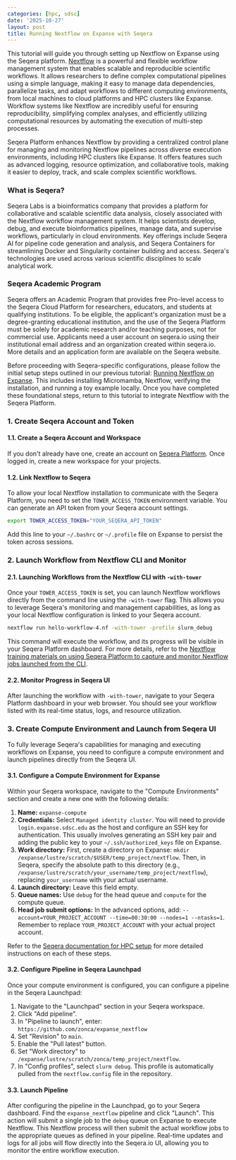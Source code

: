 ```yaml
---
categories: [hpc, sdsc]
date: '2025-10-27'
layout: post
title: Running Nextflow on Expanse with Seqera
---
```


This tutorial will guide you through setting up Nextflow on Expanse using the Seqera platform. [Nextflow](https://www.nextflow.io/) is a powerful and flexible workflow management system that enables scalable and reproducible scientific workflows. It allows researchers to define complex computational pipelines using a simple language, making it easy to manage data dependencies, parallelize tasks, and adapt workflows to different computing environments, from local machines to cloud platforms and HPC clusters like Expanse. Workflow systems like Nextflow are incredibly useful for ensuring reproducibility, simplifying complex analyses, and efficiently utilizing computational resources by automating the execution of multi-step processes.

Seqera Platform enhances Nextflow by providing a centralized control plane for managing and monitoring Nextflow pipelines across diverse execution environments, including HPC clusters like Expanse. It offers features such as advanced logging, resource optimization, and collaborative tools, making it easier to deploy, track, and scale complex scientific workflows.

### What is Seqera?

Seqera Labs is a bioinformatics company that provides a platform for collaborative and scalable scientific data analysis, closely associated with the Nextflow workflow management system. It helps scientists develop, debug, and execute bioinformatics pipelines, manage data, and supervise workflows, particularly in cloud environments. Key offerings include Seqera AI for pipeline code generation and analysis, and Seqera Containers for streamlining Docker and Singularity container building and access. Seqera's technologies are used across various scientific disciplines to scale analytical work.

### Seqera Academic Program

Seqera offers an Academic Program that provides free Pro-level access to the Seqera Cloud Platform for researchers, educators, and students at qualifying institutions. To be eligible, the applicant's organization must be a degree-granting educational institution, and the use of the Seqera Platform must be solely for academic research and/or teaching purposes, not for commercial use. Applicants need a user account on seqera.io using their institutional email address and an organization created within seqera.io. More details and an application form are available on the Seqera website.

Before proceeding with Seqera-specific configurations, please follow the initial setup steps outlined in our previous tutorial: [Running Nextflow on Expanse](/posts/2025-10-07-running-nextflow-on-expanse.html). This includes installing Micromamba, Nextflow, verifying the installation, and running a toy example locally. Once you have completed these foundational steps, return to this tutorial to integrate Nextflow with the Seqera Platform.

### 1. Create Seqera Account and Token

#### 1.1. Create a Seqera Account and Workspace

If you don't already have one, create an account on [Seqera Platform](https://seqera.io/). Once logged in, create a new workspace for your projects.

#### 1.2. Link Nextflow to Seqera

To allow your local Nextflow installation to communicate with the Seqera Platform, you need to set the `TOWER_ACCESS_TOKEN` environment variable. You can generate an API token from your Seqera account settings.

```bash
export TOWER_ACCESS_TOKEN="YOUR_SEQERA_API_TOKEN"
```

Add this line to your `~/.bashrc` or `~/.profile` file on Expanse to persist the token across sessions.

### 2. Launch Workflow from Nextflow CLI and Monitor

#### 2.1. Launching Workflows from the Nextflow CLI with `-with-tower`

Once your `TOWER_ACCESS_TOKEN` is set, you can launch Nextflow workflows directly from the command line using the `-with-tower` flag. This allows you to leverage Seqera's monitoring and management capabilities, as long as your local Nextflow configuration is linked to your Seqera account.

```bash
nextflow run hello-workflow-4.nf -with-tower -profile slurm_debug
```

This command will execute the workflow, and its progress will be visible in your Seqera Platform dashboard. For more details, refer to the [Nextflow training materials on using Seqera Platform to capture and monitor Nextflow jobs launched from the CLI](https://training.nextflow.io/2.0/hello_nextflow/10_hello_seqera/#1-use-seqera-platform-to-capture-and-monitor-nextflow-jobs-launched-from-the-cli).

#### 2.2. Monitor Progress in Seqera UI

After launching the workflow with `-with-tower`, navigate to your Seqera Platform dashboard in your web browser. You should see your workflow listed with its real-time status, logs, and resource utilization.

### 3. Create Compute Environment and Launch from Seqera UI

To fully leverage Seqera's capabilities for managing and executing workflows on Expanse, you need to configure a compute environment and launch pipelines directly from the Seqera UI.

#### 3.1. Configure a Compute Environment for Expanse

Within your Seqera workspace, navigate to the "Compute Environments" section and create a new one with the following details:

1.  **Name:** `expanse-compute`
2.  **Credentials:** Select `Managed identity cluster`. You will need to provide `login.expanse.sdsc.edu` as the host and configure an SSH key for authentication. This usually involves generating an SSH key pair and adding the public key to your `~/.ssh/authorized_keys` file on Expanse.
3.  **Work directory:** First, create a directory on Expanse: `mkdir /expanse/lustre/scratch/$USER/temp_project/nextflow`. Then, in Seqera, specify the absolute path to this directory (e.g., `/expanse/lustre/scratch/your_username/temp_project/nextflow`), replacing `your_username` with your actual username.
4.  **Launch directory:** Leave this field empty.
5.  **Queue names:** Use `debug` for the head queue and `compute` for the compute queue.
6.  **Head job submit options:** In the advanced options, add: `--account=YOUR_PROJECT_ACCOUNT --time=00:30:00 --nodes=1 --ntasks=1`. Remember to replace `YOUR_PROJECT_ACCOUNT` with your actual project account.

Refer to the [Seqera documentation for HPC setup](https://docs.seqera.io/platform/compute-environments/hpc/) for more detailed instructions on each of these steps.

#### 3.2. Configure Pipeline in Seqera Launchpad

Once your compute environment is configured, you can configure a pipeline in the Seqera Launchpad:

1.  Navigate to the "Launchpad" section in your Seqera workspace.
2.  Click "Add pipeline".
3.  In "Pipeline to launch", enter: `https://github.com/zonca/expanse_nextflow`
4.  Set "Revision" to `main`.
5.  Enable the "Pull latest" button.
6.  Set "Work directory" to `/expanse/lustre/scratch/zonca/temp_project/nextflow`.
7.  In "Config profiles", select `slurm debug`. This profile is automatically pulled from the `nextflow.config` file in the repository.

#### 3.3. Launch Pipeline

After configuring the pipeline in the Launchpad, go to your Seqera dashboard. Find the `expanse_nextflow` pipeline and click "Launch". This action will submit a single job to the `debug` queue on Expanse to execute Nextflow. This Nextflow process will then submit the actual workflow jobs to the appropriate queues as defined in your pipeline. Real-time updates and logs for all jobs will flow directly into the Seqera.io UI, allowing you to monitor the entire workflow execution.



